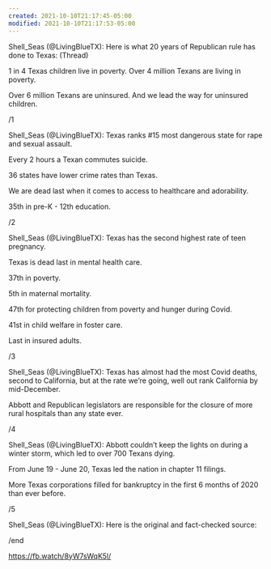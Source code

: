 ```yaml
---
created: 2021-10-10T21:17:45-05:00
modified: 2021-10-10T21:17:53-05:00
---
```


Shell_Seas (@LivingBlueTX): Here is what 20 years of Republican rule has done to Texas: (Thread)

1 in 4 Texas children live in poverty.
Over 4 million Texans are living in poverty.

Over 6 million Texans are uninsured.
And we lead the way for uninsured children.

/1

Shell_Seas (@LivingBlueTX): Texas ranks #15 most dangerous state for rape and sexual assault. 

Every 2 hours a Texan commutes suicide.

36 states have lower crime rates than Texas.

We are dead last when it comes to access to healthcare and adorability.

35th in pre-K - 12th education.

/2

Shell_Seas (@LivingBlueTX): Texas has the second highest rate of teen pregnancy.

Texas is dead last in mental health care.

37th in poverty.

5th in maternal mortality.

47th for protecting children from poverty and hunger during Covid. 

41st in child welfare in foster care.

Last in insured adults.

/3

Shell_Seas (@LivingBlueTX): Texas has almost had the most Covid deaths, second to California, but at the rate we’re going, well out rank California by mid-December.

Abbott and Republican legislators are responsible for the closure of more rural hospitals than any state ever.

/4

Shell_Seas (@LivingBlueTX): Abbott couldn’t keep the lights on during a winter storm, which led to over 700 Texans dying.

 From June 19 - June 20, Texas led the nation in chapter 11 filings.

More Texas corporations filled for bankruptcy in the first 6 months of 2020 than ever before. 

/5

Shell_Seas (@LivingBlueTX): Here is the original and fact-checked source:

/end

https://fb.watch/8yW7sWqK5l/
